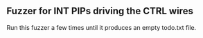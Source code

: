 
Fuzzer for INT PIPs driving the CTRL wires
------------------------------------------

Run this fuzzer a few times until it produces an empty todo.txt file.

